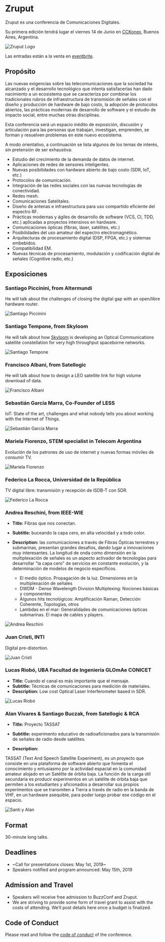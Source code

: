 # Zruput

Zruput es una conferencia de Comunicaciones Digitales.

Su primera edición tendrá lugar el viernes 14 de Junio en [CCKonex](https://www.cckonex.org/), Buenos Aires, Argentina.

![Zruput Logo](logo_negro_en_degrade.png)

Las entradas están a la venta en [eventbrite](https://www.eventbrite.com.ar/e/zruput-tickets-57829836598).

## Propósito

Las nuevas exigencias sobre las telecomunicaciones que la sociedad ha alcanzado
y el desarrollo tecnológico que intenta satisfacerlas han dado nacimiento a
un ecosistema que se caracteriza por combinar los tradicionales rubros de
infraestructura de transmisión de señales con el diseño y producción de hardware de bajo costo,
la adopción de protocolos abiertos, las prácticas modernas de desarrollo de software
y el estudio de impacto social, entre muchas otras disciplinas.

Esta conferencia será un espacio inédito de exposición, discusión y articulación
para las personas que trabajan, investigan, emprenden, se forman y resuelven problemas en este nuevo ecosistema.

A modo orientativo, a continuación se lista algunos de los temas de interés, sin pretensión de ser exhaustiva:
* Estudio del crecimiento de la demanda de datos de internet.
* Aplicaciones de redes de sensores inteligentes.
* Nuevas posibilidades con hardware abierto de bajo costo (SDR, IoT, etc.)
* Protocolos de comunicación.
* Integración de las redes sociales con las nuevas tecnologías de conectividad.
* Redes mesh.
* Comunicaciones Satelitales.
* Diseño de antenas e infraestructura para uso compartido eficiente del espectro RF.
* Prácticas modernas y ágiles de desarrollo de software (VCS, CI, TDD, etc.) aplicadas a proyectos intensivos en hardware.
* Comunicaciones ópticas (fibras, láser, satélites, etc.)
* Posibilidades del uso amateur del espectro electromagnético.
* Arquitecturas de procesamiento digital (DSP, FPGA, etc.) y sistemas embebidos.
* Compatibilidad EM.
* Nuevas técnicas de procesamiento, modulación y codificación digital de señales (Cognitive radio, etc.)


## Exposiciones

### Santiago Piccinini, from Altermundi

He will talk about the challenges of closing the digital gap
with an open/libre hardware router.

![Santiago Piccinini](images/speaker/spiccinini.jpg)


### Santiago Tempone, from Skyloom

He will talk about how [Skyloom](www.skyloom.co) is developing
an Optical Communications satellite constellation for
very high throughput spaceborne networks.

![Santiago Tempone](images/speaker/stempone.jpg)


### Francisco Albani, from Satellogic

He will talk about how to design a LEO satellite link for
high volume download of data.

![Francisco Albani](images/speaker/falbani.jpg)


### Sebastián García Marra, Co-Founder of LESS

IoT: State of the art, challenges and what nobody tells you about working with the Internet of Things.

![Sebastián García Marra](images/speaker/sgmarra.jpg)


### Mariela Fiorenzo, STEM specialist in Telecom Argentina

Evolución de los patrones de uso de internet y nuevas formas móviles de consumir TV.

![Mariela Fiorenzo](images/speaker/mfiorenzo.jpeg)


### Federico La Rocca, Universidad de la República

TV digital libre: transmisión y recepción de ISDB-T con SDR.

![Federico La Rocca](images/speaker/flarocca.png)


### Andrea Reschini, from IEEE-WIE

* **Title:** Fibras que nos conectan.
* **Subtitle:** buceando la capa cero, en alta velocidad y a todo color.

* **Description:** las comunicaciones a través de Fibras Ópticas terrestres y submarinas, presentan grandes desafíos, dando lugar a innovaciones muy interesantes. La longitud de onda como dimensión en la multiplexación de señales es un aspecto activador de tecnologías para desarrollar "la capa cero" de servicios en constante evolución, y la determinación de modelos de negocio específicos.
    * El medio óptico. Propagación de la luz. Dimensiones en la multiplexación de señales
    * DWDM - Dense Wavelength Division Multiplexing: Nociones básicas y componentes
    * Algunos hits tecnológicos: Amplificación Raman, Detección Coherente, Topologías, otros
    * Lambdas en el mar: Generalidades de comunicaciones ópticas submarinas. El mapa de cables y players.

![Andrea Reschini](images/speaker/areschini.png)


### Juan Cristi, INTI

Digital pre-distortion.

![Juan Cristi](images/speaker/jcristi.png)


### Lucas Riobó, UBA Facultad de Ingeniería GLOmAe CONICET

* **Title:** Cuando el canal es más importante que el mensaje.
* **Subtitle:** Técnicas de comunicaciones para medición de materiales.
* **Description:** Low cost Optical Laser Interferometer based in SDR.

![Lucas Riobó](images/speaker/lriobo.jpg)


### Alan Vivares & Santiago Buczak, from Satellogic & RCA

* **Title:** Proyecto TASSAT
* **Subtitle:** experimento educativo de radioaficionados para la transmisión de señales de radio desde satélites.

* **Description:**

TASSAT (Text And Speech Satellite Experiment), es un proyecto que consiste en una plataforma de software abierto que fomenta el conocimiento y entusiasmo por la actividad espacial en la comunidad amateur alojado en un Satélite de órbita baja.
La función de la carga útil secundaria es producir experimentos en un satélite de órbita baja que permiten a los estudiantes y aficionados a desarrollar sus propios experimentos que se transmiten a Tierra a través de radio en la banda de VHF, en un hardware asequible, para poder luego probar ese código en el espacio.

![Santi y Alan](images/speaker/sbuczak_avivares.jpg)


## Format

30-minute long talks.


## Deadlines

* ~Call for presentations closes: May 1st, 2019~
* Speakers notified and program announced: May 15th, 2019


## Admission and Travel

* Speakers will receive free admission to BuzzConf and Zruput.
* We are striving to provide some form of travel grant to assist with the costs of attending. We’ll post details here once a budget is finalized.


## Code of Conduct

Please read and follow the [code of conduct](./CODE_OF_CONDUCT.md) of the conference.
